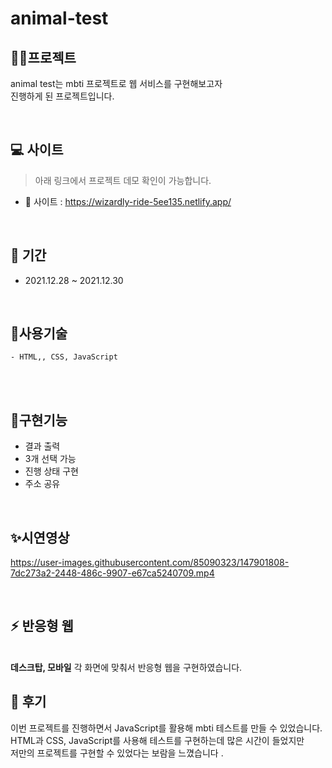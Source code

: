 # animal-test
## 👩‍💻프로젝트 
animal test는 mbti 프로젝트로 웹 서비스를 구현해보고자<br />
진행하게 된 프로젝트입니다.

<br />

## 💻 사이트

> 아래 링크에서 프로젝트 데모 확인이 가능합니다. <br />
- 🎯 사이트 : https://wizardly-ride-5ee135.netlify.app/

<br />

## 📆 기간
  - 2021.12.28 ~ 2021.12.30

<br />

## 📗사용기술
    - HTML,, CSS, JavaScript

<br />


<br />

## 📜구현기능
- 결과 출력
- 3개 선택 가능
- 진행 상태 구현
- 주소 공유

<br />

## ✨시연영상




https://user-images.githubusercontent.com/85090323/147901808-7dc273a2-2448-486c-9907-e67ca5240709.mp4






<br />

## ⚡ 반응형 웹

<br />
<strong>데스크탑, 모바일</strong> 각 화면에 맞춰서 반응형 웹을 구현하였습니다.

<br />

## 🌵 후기

이번 프로젝트를 진행하면서 JavaScript를 활용해 mbti 테스트를 만들 수 있었습니다.<br />
HTML과 CSS, JavaScript를 사용해 테스트를 구현하는데 많은 시간이 들었지만<br />
저만의 프로젝트를 구현할 수 있었다는 보람을 느꼈습니다
.<br />
<br />
<br />
<br />


